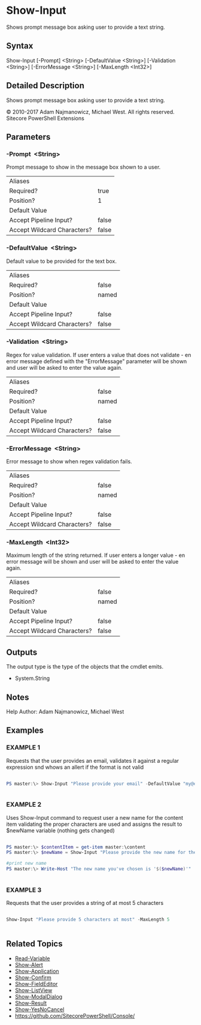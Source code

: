 # Show-Input 
 
Shows prompt message box asking user to provide a text string. 
 
## Syntax 
 
Show-Input [-Prompt] &lt;String&gt; [-DefaultValue &lt;String&gt;] [-Validation &lt;String&gt;] [-ErrorMessage &lt;String&gt;] [-MaxLength &lt;Int32&gt;] 
 
 
## Detailed Description 
 
Shows prompt message box asking user to provide a text string. 
 
© 2010-2017 Adam Najmanowicz, Michael West. All rights reserved. Sitecore PowerShell Extensions 
 
## Parameters 
 
### -Prompt&nbsp; &lt;String&gt; 
 
Prompt message to show in the message box shown to a user. 
 
<table>
    <thead></thead>
    <tbody>
        <tr>
            <td>Aliases</td>
            <td></td>
        </tr>
        <tr>
            <td>Required?</td>
            <td>true</td>
        </tr>
        <tr>
            <td>Position?</td>
            <td>1</td>
        </tr>
        <tr>
            <td>Default Value</td>
            <td></td>
        </tr>
        <tr>
            <td>Accept Pipeline Input?</td>
            <td>false</td>
        </tr>
        <tr>
            <td>Accept Wildcard Characters?</td>
            <td>false</td>
        </tr>
    </tbody>
</table> 
 
### -DefaultValue&nbsp; &lt;String&gt; 
 
Default value to be provided for the text box. 
 
<table>
    <thead></thead>
    <tbody>
        <tr>
            <td>Aliases</td>
            <td></td>
        </tr>
        <tr>
            <td>Required?</td>
            <td>false</td>
        </tr>
        <tr>
            <td>Position?</td>
            <td>named</td>
        </tr>
        <tr>
            <td>Default Value</td>
            <td></td>
        </tr>
        <tr>
            <td>Accept Pipeline Input?</td>
            <td>false</td>
        </tr>
        <tr>
            <td>Accept Wildcard Characters?</td>
            <td>false</td>
        </tr>
    </tbody>
</table> 
 
### -Validation&nbsp; &lt;String&gt; 
 
Regex for value validation. If user enters a value that does not validate - en error message defined with the "ErrorMessage" parameter will be shown and user will be asked to enter the value again. 
 
<table>
    <thead></thead>
    <tbody>
        <tr>
            <td>Aliases</td>
            <td></td>
        </tr>
        <tr>
            <td>Required?</td>
            <td>false</td>
        </tr>
        <tr>
            <td>Position?</td>
            <td>named</td>
        </tr>
        <tr>
            <td>Default Value</td>
            <td></td>
        </tr>
        <tr>
            <td>Accept Pipeline Input?</td>
            <td>false</td>
        </tr>
        <tr>
            <td>Accept Wildcard Characters?</td>
            <td>false</td>
        </tr>
    </tbody>
</table> 
 
### -ErrorMessage&nbsp; &lt;String&gt; 
 
Error message to show when regex validation fails. 
 
<table>
    <thead></thead>
    <tbody>
        <tr>
            <td>Aliases</td>
            <td></td>
        </tr>
        <tr>
            <td>Required?</td>
            <td>false</td>
        </tr>
        <tr>
            <td>Position?</td>
            <td>named</td>
        </tr>
        <tr>
            <td>Default Value</td>
            <td></td>
        </tr>
        <tr>
            <td>Accept Pipeline Input?</td>
            <td>false</td>
        </tr>
        <tr>
            <td>Accept Wildcard Characters?</td>
            <td>false</td>
        </tr>
    </tbody>
</table> 
 
### -MaxLength&nbsp; &lt;Int32&gt; 
 
Maximum length of the string returned. If user enters a longer value - en error message will be shown and user will be asked to enter the value again. 
 
<table>
    <thead></thead>
    <tbody>
        <tr>
            <td>Aliases</td>
            <td></td>
        </tr>
        <tr>
            <td>Required?</td>
            <td>false</td>
        </tr>
        <tr>
            <td>Position?</td>
            <td>named</td>
        </tr>
        <tr>
            <td>Default Value</td>
            <td></td>
        </tr>
        <tr>
            <td>Accept Pipeline Input?</td>
            <td>false</td>
        </tr>
        <tr>
            <td>Accept Wildcard Characters?</td>
            <td>false</td>
        </tr>
    </tbody>
</table> 
 
## Outputs 
 
The output type is the type of the objects that the cmdlet emits. 
 
* System.String 
 
## Notes 
 
Help Author: Adam Najmanowicz, Michael West 
 
## Examples 
 
### EXAMPLE 1 
 
Requests that the user provides an email, validates it against a regular expression snd whows an allert if the format is not valid 
 
```powershell   
 
PS master:\> Show-Input "Please provide your email" -DefaultValue "my@email.com"  -Validation "^[a-zA-Z0-9_-]+(?:\.[a-zA-Z0-9_-]+)*@(?:[a-zA-Z0-9](?:[a-zA-Z0-9-]*[a-zA-Z0-9])?\.)+[a-zA-Z0-9](?:[a-zA-Z0-9-]*[a-zA-Z0-9])?$" -ErrorMessage "Not a proper email!" 
 
``` 
 
### EXAMPLE 2 
 
Uses Show-Input command to request user a new name for the content item validating the proper characters are used and assigns the result to $newName variable (nothing gets changed) 
 
```powershell   
 
PS master:\> $contentItem = get-item master:\content
PS master:\> $newName = Show-Input "Please provide the new name for the '$($contentItem.Name)' Item" -DefaultValue $contentItem.Name  -Validation "^[\w\*\$][\w\s\-\$]*(\(\d{1,}\)){0,1}$" -ErrorMessage "Invalid characters in the name"

#print new name
PS master:\> Write-Host "The new name you've chosen is '$($newName)'" 
 
``` 
 
### EXAMPLE 3 
 
Requests that the user provides a string of at most  5 characters 
 
```powershell   
 
Show-Input "Please provide 5 characters at most" -MaxLength 5 
 
``` 
 
## Related Topics 
 
* [Read-Variable](/appendix/commands/Read-Variable.md)* [Show-Alert](/appendix/commands/Show-Alert.md)* [Show-Application](/appendix/commands/Show-Application.md)* [Show-Confirm](/appendix/commands/Show-Confirm.md)* [Show-FieldEditor](/appendix/commands/Show-FieldEditor.md)* [Show-ListView](/appendix/commands/Show-ListView.md)* [Show-ModalDialog](/appendix/commands/Show-ModalDialog.md)* [Show-Result](/appendix/commands/Show-Result.md)* [Show-YesNoCancel](/appendix/commands/Show-YesNoCancel.md)* <a href='https://github.com/SitecorePowerShell/Console/' target='_blank'>https://github.com/SitecorePowerShell/Console/</a><br/>
